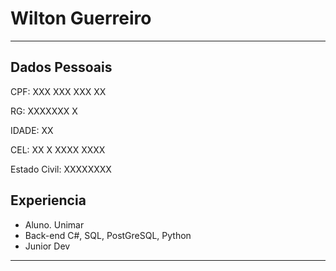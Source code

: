 # Wilton Guerreiro

---


## Dados Pessoais

CPF: XXX XXX XXX XX

RG: XXXXXXX X

IDADE: XX 

CEL: XX X XXXX XXXX

Estado Civil: XXXXXXXX

## Experiencia

- Aluno. Unimar
- Back-end C#, SQL, PostGreSQL, Python
- Junior Dev

---


